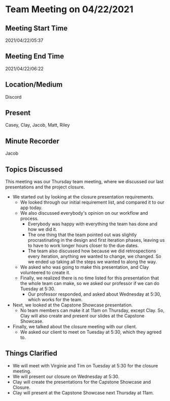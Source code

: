 # Team Meeting on 04/22/2021

## Meeting Start Time

2021/04/22/05:37

## Meeting End Time

2021/04/22/06:22

## Location/Medium

Discord

## Present

Casey, Clay, Jacob, Matt, Riley

## Minute Recorder

Jacob

## Topics Discussed

This meeting was our Thursday team meeting, where we discussed our last presentations and the project closure.

- We started out by looking at the closure presentation requirements.
  - We looked through our initial requirement list, and compared it to our app today.
  - We also discussed everybody's opinion on our workflow and process.
    - Everybody was happy with everything the team has done and how we did it.
    - The one thing that the team pointed out was slightly procrastinating in the design and first iteration phases, leaving us to have to work longer hours closer to the due dates.
    - The team also discussed how because we did retrospections every iteration, anything we wanted to change, we changed. So we ended up taking all the steps we wanted to along the way.
  - We asked who was going to make this presentation, and Clay volunteered to create it.
  - Finally, we realized there is no time listed for this presentation that the whole team can make, so we asked our professor if we can do Tuesday at 5:30.
    - Our professor responded, and asked about Wednesday at 5:30, which works for the team.
- Next, we looked at the Capstone Showcase presentation.
  - No team members can make it at 11am on Thursday, except Clay. So, Clay will also create and present our slides at the Capstone Showcase.
- Finally, we talked about the closure meeting with our client.
  - We asked our client to meet on Tuesday at 5:30, which they agreed to.

## Things Clarified

- We will meet with Virginie and Tim on Tuesday at 5:30 for the closure meeting.
- We will present our closure on Wednesday at 5:30.
- Clay will create the presentations for the Capstone Showcase and Closure.
- Clay will present at the Capstone Showcase next Thursday at 11am.
